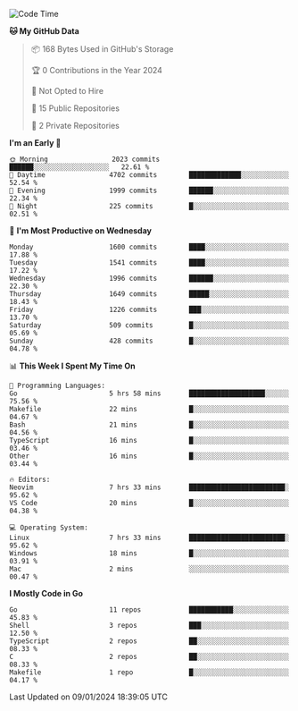 <!--START_SECTION:waka-->
![Code Time](http://img.shields.io/badge/Code%20Time-316%20hrs%2013%20mins-blue)

**🐱 My GitHub Data** 

> 📦 168 Bytes Used in GitHub's Storage 
 > 
> 🏆 0 Contributions in the Year 2024
 > 
> 🚫 Not Opted to Hire
 > 
> 📜 15 Public Repositories 
 > 
> 🔑 2 Private Repositories 
 > 
**I'm an Early 🐤** 

```text
🌞 Morning                2023 commits        ██████░░░░░░░░░░░░░░░░░░░   22.61 % 
🌆 Daytime                4702 commits        █████████████░░░░░░░░░░░░   52.54 % 
🌃 Evening                1999 commits        ██████░░░░░░░░░░░░░░░░░░░   22.34 % 
🌙 Night                  225 commits         █░░░░░░░░░░░░░░░░░░░░░░░░   02.51 % 
```
📅 **I'm Most Productive on Wednesday** 

```text
Monday                   1600 commits        ████░░░░░░░░░░░░░░░░░░░░░   17.88 % 
Tuesday                  1541 commits        ████░░░░░░░░░░░░░░░░░░░░░   17.22 % 
Wednesday                1996 commits        ██████░░░░░░░░░░░░░░░░░░░   22.30 % 
Thursday                 1649 commits        █████░░░░░░░░░░░░░░░░░░░░   18.43 % 
Friday                   1226 commits        ███░░░░░░░░░░░░░░░░░░░░░░   13.70 % 
Saturday                 509 commits         █░░░░░░░░░░░░░░░░░░░░░░░░   05.69 % 
Sunday                   428 commits         █░░░░░░░░░░░░░░░░░░░░░░░░   04.78 % 
```


📊 **This Week I Spent My Time On** 

```text
💬 Programming Languages: 
Go                       5 hrs 58 mins       ███████████████████░░░░░░   75.56 % 
Makefile                 22 mins             █░░░░░░░░░░░░░░░░░░░░░░░░   04.67 % 
Bash                     21 mins             █░░░░░░░░░░░░░░░░░░░░░░░░   04.56 % 
TypeScript               16 mins             █░░░░░░░░░░░░░░░░░░░░░░░░   03.46 % 
Other                    16 mins             █░░░░░░░░░░░░░░░░░░░░░░░░   03.44 % 

🔥 Editors: 
Neovim                   7 hrs 33 mins       ████████████████████████░   95.62 % 
VS Code                  20 mins             █░░░░░░░░░░░░░░░░░░░░░░░░   04.38 % 

💻 Operating System: 
Linux                    7 hrs 33 mins       ████████████████████████░   95.62 % 
Windows                  18 mins             █░░░░░░░░░░░░░░░░░░░░░░░░   03.91 % 
Mac                      2 mins              ░░░░░░░░░░░░░░░░░░░░░░░░░   00.47 % 
```

**I Mostly Code in Go** 

```text
Go                       11 repos            ███████████░░░░░░░░░░░░░░   45.83 % 
Shell                    3 repos             ███░░░░░░░░░░░░░░░░░░░░░░   12.50 % 
TypeScript               2 repos             ██░░░░░░░░░░░░░░░░░░░░░░░   08.33 % 
C                        2 repos             ██░░░░░░░░░░░░░░░░░░░░░░░   08.33 % 
Makefile                 1 repo              █░░░░░░░░░░░░░░░░░░░░░░░░   04.17 % 
```




 Last Updated on 09/01/2024 18:39:05 UTC
<!--END_SECTION:waka-->
